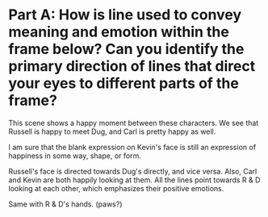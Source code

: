 # Part A: How is line used to convey meaning and emotion within the frame below? Can you identify the primary direction of lines that direct your eyes to different parts of the frame?

This scene shows a happy moment between these characters. We see that Russell is happy to meet Dug, and Carl is pretty happy as well. 

I am sure that the blank expression on Kevin's face is still an expression of happiness in some way, shape, or form. 

Russell's face is directed towards Dug's directly, and vice versa. Also, Carl and Kevin are both happily looking at them. All the lines point towards R & D looking at each other, which emphasizes their positive emotions. 

Same with R & D's hands. (paws?) 















